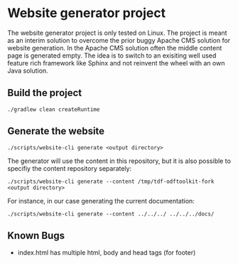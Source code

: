 # Website generator project

The website generator project is only tested on Linux.
The project is meant as an interim solution to overcome the prior buggy Apache CMS solution for website generation.
In the Apache CMS solution often the middle content page is generated empty.
The idea is to switch to an exisiting well used feature rich framework like Sphinx and not reinvent the wheel with an own Java solution.

## Build the project

    ./gradlew clean createRuntime

## Generate the website

    ./scripts/website-cli generate <output directory>

The generator will use the content in this repository, but it is also possible
to specifiy the content repository separately:

    ./scripts/website-cli generate --content /tmp/tdf-odftoolkit-fork <output directory>

For instance, in our case generating the current documentation:

    ./scripts/website-cli generate --content ../../../ ../../../docs/

## Known Bugs

* index.html has multiple html, body and head tags (for footer)
